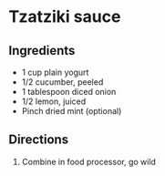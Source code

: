 Tzatziki sauce
==============

Ingredients
-----------

- 1 cup plain yogurt
- 1/2 cucumber, peeled
- 1 tablespoon diced onion
- 1/2 lemon, juiced
- Pinch dried mint (optional)

Directions
----------

1. Combine in food processor, go wild
